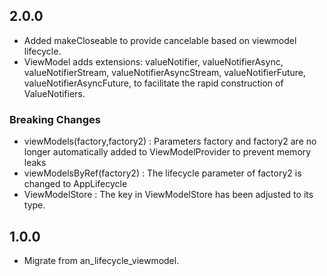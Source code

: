 ## 2.0.0

- Added makeCloseable to provide cancelable based on viewmodel lifecycle.
- ViewModel adds extensions: valueNotifier, valueNotifierAsync, valueNotifierStream,
  valueNotifierAsyncStream, valueNotifierFuture, valueNotifierAsyncFuture, to facilitate the rapid
  construction of ValueNotifiers.

### Breaking Changes

- viewModels(factory,factory2) : Parameters factory and factory2 are no longer automatically added
  to ViewModelProvider to prevent memory leaks
- viewModelsByRef(factory2) : The lifecycle parameter of factory2 is changed to AppLifecycle
- ViewModelStore : The key in ViewModelStore has been adjusted to its type.

## 1.0.0

- Migrate from an_lifecycle_viewmodel.
